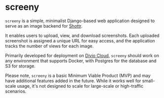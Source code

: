 # screeny

`screeny` is a simple, minimalist Django-based web application designed to serve as an image backend for [Shottr](https://shottr.cc/). 

It enables users to upload, view, and download screenshots. Each uploaded screenshot is assigned a unique URL for easy access, and the application tracks the number of views for each image.

Primarily developed for deployment on [Divio Cloud](https://www.divio.com/), `screeny` should work on any environment that supports Docker, with Postgres for the database and S3 for storage.

Please note, `screeny` is a basic Minimum Viable Product (MVP) and may have additional features added in the future. While it works well for small-scale usage, it's not designed to scale for large-scale or high-traffic scenarios.
